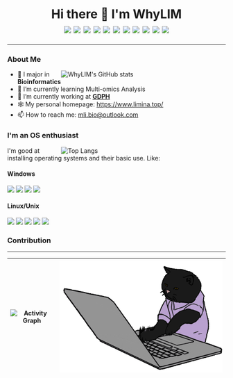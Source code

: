 <h1 align="center">Hi there 👋 I'm WhyLIM
  <div style="text-align: center;">
    <img src="https://img.shields.io/badge/PYTHON-%235A8693?style=flat-square&logo=python&logoColor=white" />
    <img src="https://img.shields.io/badge/R-%23D26E3A?style=flat-square&logo=r&logoColor=white" />
    <img src="https://img.shields.io/badge/HTML-%23EEA23B?style=flat-square&logo=html5&logoColor=white" />
    <img src="https://img.shields.io/badge/CSS-%23D8491D?style=flat-square&logo=css3&logoColor=white" />
    <img src="https://img.shields.io/badge/JAVASCRIPT-%23855C3E?style=flat-square&logo=javascript&logoColor=white" />
    <img src="https://img.shields.io/badge/PHP-%23787CB5?style=flat-square&logo=php&logoColor=white" />
    <img src="https://img.shields.io/badge/VUE-%2342b883?style=flat-square&logo=vue.js&logoColor=white" />
    <img src="https://img.shields.io/badge/SQL-%23929BAC?style=flat-square&logo=mysql&logoColor=white" />
    <img src="https://img.shields.io/badge/GIT-%23F05032?style=flat-square&logo=git&logoColor=white" />
    <img src="https://img.shields.io/badge/SHELL-%23172639?style=flat-square&logo=shell&logoColor=white" />
    <img src="https://komarev.com/ghpvc/?username=WhyLIM&style=flat-square&label=PROFILE+VIEWS+SINCE+3/7/2024">
  </div>
</h1>

---

### About Me

<img src="https://github-readme-stats.vercel.app/api?username=WhyLIM&show_icons=true&theme=tokyonight&rank_icon=github" width="380px" alt="WhyLIM's GitHub stats" align="right" />

- 🧬 I major in **Bioinformatics**
- 🌱 I’m currently learning Multi-omics Analysis
- 🏥 I’m currently working at [**GDPH**](https://www.gdghospital.org.cn/en/)
- 🕸️ My personal homepage: https://www.limina.top/
- 📫 How to reach me: mli.bio@outlook.com

### I'm an OS enthusiast

<img src="https://github-readme-stats.vercel.app/api/top-langs/?username=WhyLIM&layout=compact&theme=tokyonight&langs_count=10" width="380px" alt="Top Langs" align="right" />

I'm good at installing operating systems and their basic use. Like:

#### Windows

<div>
  <img src="https://img.shields.io/badge/Windows%20XP-%235EC281?style=flat-square&logo=windows%20xp&logoColor=white" />
  <img src="https://img.shields.io/badge/Windows%207-%23E3F5FC?style=flat-square&logo=windows%20xp&logoColor=gray" />
  <img src="https://img.shields.io/badge/Windows%2010-%23009DF7?style=flat-square&logo=windows%2010&logoColor=white" />
  <img src="https://img.shields.io/badge/Windows%2011-%23E7FDFF?style=flat-square&logo=windows%2011&logoColor=gray" />
</div>

#### Linux/Unix

<div>
  <img src="https://img.shields.io/badge/Ubuntu-%23E95420?style=flat-square&logo=ubuntu&logoColor=white" />
  <img src="https://img.shields.io/badge/Zorin-%2315A6F0?style=flat-square&logo=zorin&logoColor=white" />
  <img src="https://img.shields.io/badge/Kali-%231B51AD?style=flat-square&logo=kali%20linux&logoColor=white" />
  <img src="https://img.shields.io/badge/CentOS-%23A14F8C?style=flat-square&logo=centos&logoColor=white" />
  <img src="https://img.shields.io/badge/Hackintosh-black?style=flat-square&logo=apple&logoColor=white" />
</div>

### Contribution

---

| <img src="https://github-readme-activity-graph.vercel.app/graph?username=WhyLIM&theme=github-compact&area=true&area_color=00C5A1&custom_title=Activity&radius=10&hide_border=true&height=500" alt="Activity Graph"> | <img src="codingcat.gif" alt="Coding Cat"> |
| ------------- | ------------- |

